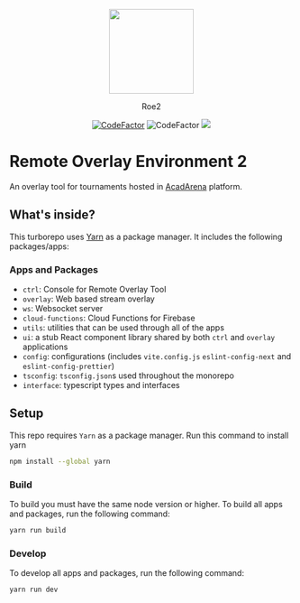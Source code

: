 <p align="center">
  <img src="https://user-images.githubusercontent.com/49423729/169544055-63179ae4-0702-4e3f-a730-335dee835e56.png" height="150" />
</p>
<p align="center">
  Roe2
</p>
<p align="center">
  <a href="https://www.codefactor.io/repository/github/acadarena/roe2"><img src="https://www.codefactor.io/repository/github/acadarena/roe2/badge" alt="CodeFactor" /></a>
  <img src="https://img.shields.io/badge/renovate-enabled-brightgreen.svg" alt="CodeFactor" />
  <a href="https://www.codacy.com/gh/AcadArena/Roe2/dashboard?utm_source=github.com&amp;utm_medium=referral&amp;utm_content=AcadArena/Roe2&amp;utm_campaign=Badge_Grade"><img src="https://app.codacy.com/project/badge/Grade/3b2f3c26e71d4949aced6e64ce9e3608"/></a>
</p>

# Remote Overlay Environment 2

An overlay tool for tournaments hosted in [AcadArena](https://app.acadarena.com/) platform.

## What's inside?

This turborepo uses [Yarn](https://classic.yarnpkg.com/lang/en/) as a package manager. It includes the following packages/apps:

### Apps and Packages

- `ctrl`: Console for Remote Overlay Tool
- `overlay`: Web based stream overlay
- `ws`: Websocket server
- `cloud-functions`: Cloud Functions for Firebase
- `utils`: utilities that can be used through all of the apps
- `ui`: a stub React component library shared by both `ctrl` and `overlay` applications
- `config`: configurations (includes `vite.config.js` `eslint-config-next` and `eslint-config-prettier`)
- `tsconfig`: `tsconfig.json`s used throughout the monorepo
- `interface`: typescript types and interfaces

## Setup

<!-- This repository is used in the `npx create-turbo` command, and selected when choosing which package manager you wish to use with your monorepo (Yarn). -->

This repo requires `Yarn` as a package manager. Run this command to install yarn

```sh
npm install --global yarn
```

### Build

To build you must have the same node version or higher.
To build all apps and packages, run the following command:

```sh
yarn run build
```

### Develop

To develop all apps and packages, run the following command:

```
yarn run dev
```
